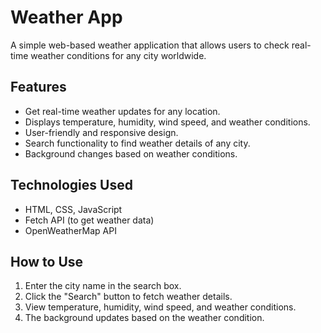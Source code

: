 # Weather App

A simple web-based weather application that allows users to check real-time weather conditions for any city worldwide.

## Features
- Get real-time weather updates for any location.
- Displays temperature, humidity, wind speed, and weather conditions.
- User-friendly and responsive design.
- Search functionality to find weather details of any city.
- Background changes based on weather conditions.

## Technologies Used
- HTML, CSS, JavaScript
- Fetch API (to get weather data)
- OpenWeatherMap API

## How to Use
1. Enter the city name in the search box.
2. Click the "Search" button to fetch weather details.
3. View temperature, humidity, wind speed, and weather conditions.
4. The background updates based on the weather condition.
&nbsp;

